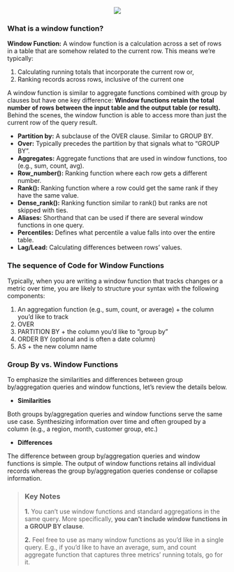 

<p align="center">
  <img src="https://cdn.sanity.io/images/oaglaatp/production/e0d2b575fa404eec7c9bedcae9c3818261ffe1ab-1200x800.png?w=1200&h=800&auto=format" />
</p>

### What is a window function?

**Window Function:**  A window function is a calculation across a set of rows in a table that are somehow related to the current row. This means we’re typically:

1.  Calculating running totals that incorporate the current row or,
2.  Ranking records across rows, inclusive of the current one

A window function is similar to aggregate functions combined with group by clauses but have one key difference:  **Window functions retain the total number of rows between the input table and the output table (or result).**  Behind the scenes, the window function is able to access more than just the current row of the query result.

-   **Partition by:**  A subclause of the OVER clause. Similar to GROUP BY.
-   **Over:**  Typically precedes the partition by that signals what to “GROUP BY”.
-   **Aggregates:**  Aggregate functions that are used in window functions, too (e.g., sum, count, avg).
-   **Row_number():**  Ranking function where each row gets a different number.
-   **Rank():**  Ranking function where a row could get the same rank if they have the same value.
-   **Dense_rank():**  Ranking function similar to rank() but ranks are not skipped with ties.
-   **Aliases:**  Shorthand that can be used if there are several window functions in one query.
-   **Percentiles:**  Defines what percentile a value falls into over the entire table.
-   **Lag/Lead:**  Calculating differences between rows’ values.




### The sequence of Code for Window Functions

Typically, when you are writing a window function that tracks changes or a metric over time, you are likely to structure your syntax with the following components:

1.  An aggregation function (e.g., sum, count, or average) + the column you’d like to track
2.  OVER
3.  PARTITION BY + the column you’d like to “group by”
4.  ORDER BY (optional and is often a date column)
5.  AS + the new column name





### Group By vs. Window Functions

To emphasize the similarities and differences between group by/aggregation queries and window functions, let’s review the details below.

- **Similarities**

Both groups by/aggregation queries and window functions serve the same use case. Synthesizing information over time and often grouped by a column (e.g., a region, month, customer group, etc.)

- **Differences**

The difference between group by/aggregation queries and window functions is simple. The output of window functions retains all individual records whereas the group by/aggregation queries condense or collapse information.




> ### **Key Notes**
> 
>**1.** You can’t use window functions and standard aggregations in the same query. More specifically, **you can’t include window functions in a GROUP BY clause**.
>
>**2.** Feel free to use as many window functions as you’d like in a single query. E.g., if you’d like to have an average, sum, and count aggregate function that captures three metrics’ running totals, go for it.

